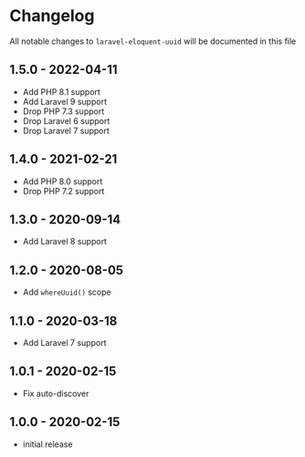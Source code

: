 # Changelog

All notable changes to `laravel-eloquent-uuid` will be documented in this file

## 1.5.0 - 2022-04-11

-   Add PHP 8.1 support
-   Add Laravel 9 support
-   Drop PHP 7.3 support
-   Drop Laravel 6 support
-   Drop Laravel 7 support

## 1.4.0 - 2021-02-21

-   Add PHP 8.0 support
-   Drop PHP 7.2 support

## 1.3.0 - 2020-09-14

-   Add Laravel 8 support

## 1.2.0 - 2020-08-05

-   Add `whereUuid()` scope

## 1.1.0 - 2020-03-18

-   Add Laravel 7 support

## 1.0.1 - 2020-02-15

-   Fix auto-discover

## 1.0.0 - 2020-02-15

-   initial release
